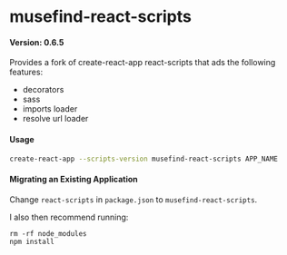 # musefind-react-scripts

#### Version: 0.6.5

Provides a fork of create-react-app react-scripts that ads the following features:

- decorators
- sass
- imports loader
- resolve url loader

#### Usage

```bash
create-react-app --scripts-version musefind-react-scripts APP_NAME
```

#### Migrating an Existing Application

Change `react-scripts` in `package.json` to `musefind-react-scripts`.

I also then recommend running:

```
rm -rf node_modules
npm install
```

